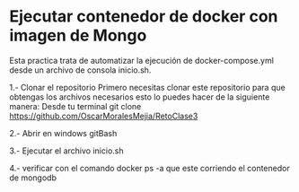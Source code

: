 # Ejecutar contenedor de docker con imagen de Mongo 
Esta practica trata de automatizar la ejecución de docker-compose.yml desde un archivo de consola inicio.sh.


1.- Clonar el repositorio
    Primero necesitas clonar este repositorio para que obtengas los archivos necesarios esto lo puedes hacer de la siguiente manera:
    Desde tu terminal git clone https://github.com/OscarMoralesMejia/RetoClase3

2.- Abrir en windows gitBash

3.- Ejecutar el archivo inicio.sh

4.- verificar con el comando docker ps -a que este corriendo el contenedor de mongodb

